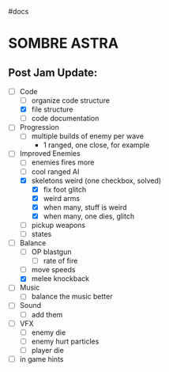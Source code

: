 #docs

# SOMBRE ASTRA

## Post Jam Update:
- [ ] Code
	- [ ] organize code structure
	- [x] file structure
	- [ ] code documentation
- [ ] Progression
	- [ ] multiple builds of enemy per wave
		- 1 ranged, one close, for example
- [ ] Improved Enemies
	- [ ] enemies fires more
	- [ ] cool ranged AI
	- [x] skeletons weird (one checkbox, solved)
		- [x] fix foot glitch
		- [x] weird arms
		- [x] when many, stuff is weird
		- [x] when many, one dies, glitch
	- [ ] pickup weapons
	- [ ] states
- [ ] Balance
	- [ ] OP blastgun
		- [ ] rate of fire
	- [ ] move speeds
	- [x] melee knockback 
- [ ] Music
	- [ ] balance the music better
- [ ] Sound
	- [ ] add them
- [ ] VFX
	- [ ] enemy die
	- [ ] enemy hurt particles
	- [ ] player die
- [ ] in game hints
